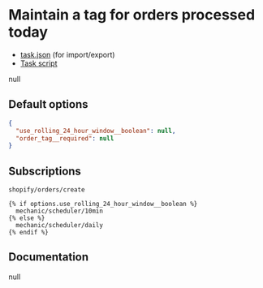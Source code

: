 # Maintain a tag for orders processed today

* [task.json](../../tasks/maintain-a-tag-for-orders-processed-today.json) (for import/export)
* [Task script](./script.liquid)

null

## Default options

```json
{
  "use_rolling_24_hour_window__boolean": null,
  "order_tag__required": null
}
```

## Subscriptions

```liquid
shopify/orders/create

{% if options.use_rolling_24_hour_window__boolean %}
  mechanic/scheduler/10min
{% else %}
  mechanic/scheduler/daily
{% endif %}
```

## Documentation

null
